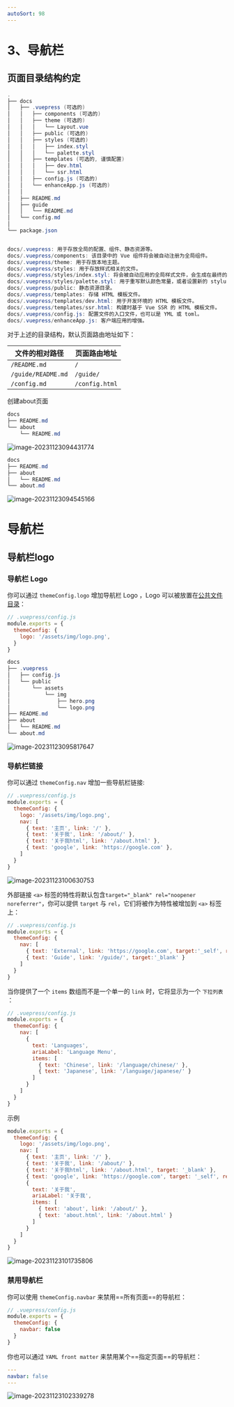 ```yaml
---
autoSort: 98
---
```


# 3、导航栏 


## 页面目录结构约定

```powershell
.
├── docs
│   ├── .vuepress (可选的)
│   │   ├── components (可选的)
│   │   ├── theme (可选的)
│   │   │   └── Layout.vue
│   │   ├── public (可选的)
│   │   ├── styles (可选的)
│   │   │   ├── index.styl
│   │   │   └── palette.styl
│   │   ├── templates (可选的, 谨慎配置)
│   │   │   ├── dev.html
│   │   │   └── ssr.html
│   │   ├── config.js (可选的)
│   │   └── enhanceApp.js (可选的)
│   │ 
│   ├── README.md
│   ├── guide
│   │   └── README.md
│   └── config.md
│ 
└── package.json


docs/.vuepress: 用于存放全局的配置、组件、静态资源等。
docs/.vuepress/components: 该目录中的 Vue 组件将会被自动注册为全局组件。
docs/.vuepress/theme: 用于存放本地主题。
docs/.vuepress/styles: 用于存放样式相关的文件。
docs/.vuepress/styles/index.styl: 将会被自动应用的全局样式文件，会生成在最终的 CSS 文件结尾，具有比默认样式更高的优先级。
docs/.vuepress/styles/palette.styl: 用于重写默认颜色常量，或者设置新的 stylus 颜色常量。
docs/.vuepress/public: 静态资源目录。
docs/.vuepress/templates: 存储 HTML 模板文件。
docs/.vuepress/templates/dev.html: 用于开发环境的 HTML 模板文件。
docs/.vuepress/templates/ssr.html: 构建时基于 Vue SSR 的 HTML 模板文件。
docs/.vuepress/config.js: 配置文件的入口文件，也可以是 YML 或 toml。
docs/.vuepress/enhanceApp.js: 客户端应用的增强。
```

对于上述的目录结构，默认页面路由地址如下：

| 文件的相对路径     | 页面路由地址   |
| ------------------ | -------------- |
| `/README.md`       | `/`            |
| `/guide/README.md` | `/guide/`      |
| `/config.md`       | `/config.html` |





创建about页面

```powershell
docs
├── README.md
└── about
    └── README.md
```

![image-20231123094431774](./vuepress.assist/image-20231123094431774.png)

```powershell
docs
├── README.md
├── about
│   └── README.md
└── about.md
```

![image-20231123094545166](./vuepress.assist/image-20231123094545166.png)



# 导航栏

## 导航栏logo

### 导航栏 Logo

你可以通过 `themeConfig.logo` 增加导航栏 Logo ，Logo 可以被放置在[公共文件目录](https://www.vuepress.cn/guide/assets.html#public-files)：

```js
// .vuepress/config.js
module.exports = {
  themeConfig: {
    logo: '/assets/img/logo.png',
  }
}
```



```powershell
docs
├── .vuepress
│   ├── config.js
│   └── public
│       └── assets
│           └── img
│               ├── hero.png
│               └── logo.png
├── README.md
├── about
│   └── README.md
└── about.md
```

![image-20231123095817647](./vuepress.assist/image-20231123095817647.png)



### 导航栏链接

你可以通过 `themeConfig.nav` 增加一些导航栏链接:

```js
// .vuepress/config.js
module.exports = {
  themeConfig: {
    logo: '/assets/img/logo.png',
    nav: [
      { text: '主页', link: '/' },
      { text: '关于我', link: '/about/' },
      { text: '关于我html', link: '/about.html' },
      { text: 'google', link: 'https://google.com' },
    ]
  }
}
```

![image-20231123100630753](./vuepress.assist/image-20231123100630753.png)

外部链接 `<a>` 标签的特性将默认包含`target="_blank" rel="noopener noreferrer"`，你可以提供 `target` 与 `rel`，它们将被作为特性被增加到 `<a>` 标签上：

```js
// .vuepress/config.js
module.exports = {
  themeConfig: {
    nav: [
      { text: 'External', link: 'https://google.com', target:'_self', rel:'' },
      { text: 'Guide', link: '/guide/', target:'_blank' }
    ]
  }
}
```

当你提供了一个 `items` 数组而不是一个单一的 `link` 时，它将显示为一个 `下拉列表` ：

```js
// .vuepress/config.js
module.exports = {
  themeConfig: {
    nav: [
      {
        text: 'Languages',
        ariaLabel: 'Language Menu',
        items: [
          { text: 'Chinese', link: '/language/chinese/' },
          { text: 'Japanese', link: '/language/japanese/' }
        ]
      }
    ]
  }
}
```

示例

```js
module.exports = {
  themeConfig: {
    logo: '/assets/img/logo.png',
    nav: [
      { text: '主页', link: '/' },
      { text: '关于我', link: '/about/' },
      { text: '关于我html', link: '/about.html', target: '_blank' },
      { text: 'google', link: 'https://google.com', target: '_self', rel: '' },
      {
        text: '关于我',
        ariaLabel: '关于我',
        items: [
          { text: 'about', link: '/about/' },
          { text: 'about.html', link: '/about.html' }
        ]
      }
    ]
  }
}
```

![image-20231123101735806](./vuepress.assist/image-20231123101735806.png)

### 禁用导航栏

你可以使用 `themeConfig.navbar` 来禁用==所有页面==的导航栏：

```js
// .vuepress/config.js
module.exports = {
  themeConfig: {
    navbar: false
  }
}
```

你也可以通过 `YAML front matter` 来禁用某个==指定页面==的导航栏：

```yaml
---
navbar: false
---
```

![image-20231123102339278](./vuepress.assist/image-20231123102339278.png)









